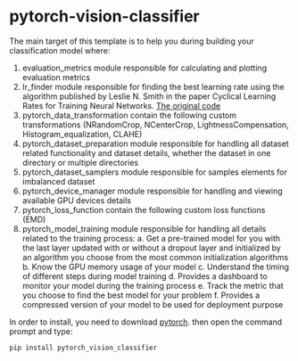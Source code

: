 

# pytorch-vision-classifier	

The main target of this template is to help you during building your classification model where:

1. evaluation_metrics module responsible for calculating and plotting evaluation metrics
2. lr_finder module responsible for finding the best learning rate using the algorithm published by Leslie N. Smith in the paper Cyclical Learning Rates for Training Neural Networks. [The original code](https://github.com/davidtvs/pytorch-lr-finder)
3. pytorch_data_transformation contain the following custom transformations (NRandomCrop, NCenterCrop, LightnessCompensation, Histogram_equalization, CLAHE)
4. pytorch_dataset_preparation module responsible for handling all dataset related functionality and dataset details, whether the dataset in one directory or multiple directories
5. pytorch_dataset_samplers module responsible for samples elements for imbalanced dataset
6. pytorch_device_manager module responsible for handling and viewing available GPU devices details
7. pytorch_loss_function contain the following custom loss functions (EMD)
8. pytorch_model_training module responsible for handling all details related to the training process: 
	a. Get a pre-trained model for you with the last layer updated with or without a dropout layer and initialized by an algorithm you choose from the most common initialization algorithms
	b. Know the GPU memory usage of your model
	c. Understand the timing of different steps during model training
	d. Provides a dashboard to monitor your model during the training process
	e. Track the metric that you choose to find the best model for your problem
	f. Provides a compressed version of your model to be used for deployment purpose


In order to install, you need to download [pytorch](https://pytorch.org/get-started/locally/).
then open the command prompt and type:
```
pip install pytorch_vision_classifier
```